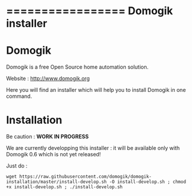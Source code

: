 =================
Domogik installer
=================

Domogik
=======

Domogik is a free Open Source home automation solution.

Website : http://www.domogik.org

Here you will find an installer which will help you to install Domogik in one command.


Installation
============

Be caution : **WORK IN PROGRESS**

We are currently developping this installer : it will be available only with Domogik 0.6 which is not yet released!

Just do : 

```
wget https://raw.githubusercontent.com/domogik/domogik-installation/master/install-develop.sh -O install-develop.sh ; chmod +x install-develop.sh ; ./install-develop.sh
```


